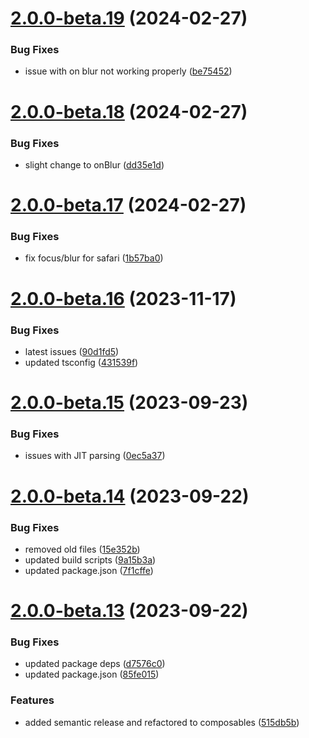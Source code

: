 # [2.0.0-beta.19](https://github.com/vue-interface/btn-dropdown/compare/v2.0.0-beta.18...v2.0.0-beta.19) (2024-02-27)


### Bug Fixes

* issue with on blur not working properly ([be75452](https://github.com/vue-interface/btn-dropdown/commit/be75452d18aae6d33a2aa20cb530f1e270487c2a))

# [2.0.0-beta.18](https://github.com/vue-interface/btn-dropdown/compare/v2.0.0-beta.17...v2.0.0-beta.18) (2024-02-27)


### Bug Fixes

* slight change to onBlur ([dd35e1d](https://github.com/vue-interface/btn-dropdown/commit/dd35e1ddf6e41ab3245a9094ddb2855f944beb35))

# [2.0.0-beta.17](https://github.com/vue-interface/btn-dropdown/compare/v2.0.0-beta.16...v2.0.0-beta.17) (2024-02-27)


### Bug Fixes

* fix focus/blur for safari ([1b57ba0](https://github.com/vue-interface/btn-dropdown/commit/1b57ba0191529194da7c59012f24e8f1c29fd66c))

# [2.0.0-beta.16](https://github.com/vue-interface/btn-dropdown/compare/v2.0.0-beta.15...v2.0.0-beta.16) (2023-11-17)


### Bug Fixes

* latest issues ([90d1fd5](https://github.com/vue-interface/btn-dropdown/commit/90d1fd5b26165c0c3da54a7a4e3b8cb0060773de))
* updated tsconfig ([431539f](https://github.com/vue-interface/btn-dropdown/commit/431539f7a63e4528252cef0a089c4a8e37d5616f))

# [2.0.0-beta.15](https://github.com/vue-interface/btn-dropdown/compare/v2.0.0-beta.14...v2.0.0-beta.15) (2023-09-23)


### Bug Fixes

* issues with JIT parsing ([0ec5a37](https://github.com/vue-interface/btn-dropdown/commit/0ec5a37d21898ecd3df8a418b65ac22cdc08f915))

# [2.0.0-beta.14](https://github.com/vue-interface/btn-dropdown/compare/v2.0.0-beta.13...v2.0.0-beta.14) (2023-09-22)


### Bug Fixes

* removed old files ([15e352b](https://github.com/vue-interface/btn-dropdown/commit/15e352bb9604b7ab61af583f174a24028baf41b0))
* updated build scripts ([9a15b3a](https://github.com/vue-interface/btn-dropdown/commit/9a15b3a929e791828e87e1fe9ce67352966dd571))
* updated package.json ([7f1cffe](https://github.com/vue-interface/btn-dropdown/commit/7f1cffe50a49489382ad7891f02502aa14cce8b9))

# [2.0.0-beta.13](https://github.com/vue-interface/btn-dropdown/compare/v2.0.0-beta.12...v2.0.0-beta.13) (2023-09-22)


### Bug Fixes

* updated package deps ([d7576c0](https://github.com/vue-interface/btn-dropdown/commit/d7576c024b415ce03eec9494e0fba656bbc1f110))
* updated package.json ([85fe015](https://github.com/vue-interface/btn-dropdown/commit/85fe015201f683f7194533c5033a7ff56b169547))


### Features

* added semantic release and refactored to composables ([515db5b](https://github.com/vue-interface/btn-dropdown/commit/515db5b8206fcab9fd5fdf89f531885c64d22820))
